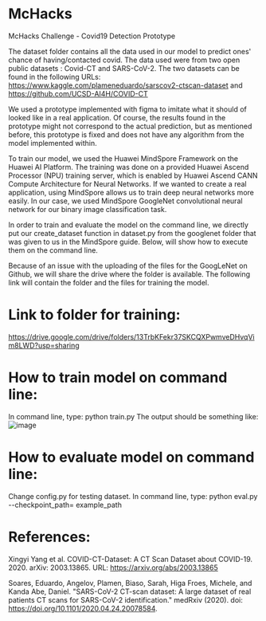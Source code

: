 # McHacks
McHacks Challenge - Covid19 Detection Prototype



The dataset folder contains all the data used in our model to predict ones' chance of having/contacted covid. The data used were from two open public datasets : Covid-CT and SARS-CoV-2. The two datasets can be found in the following URLs: https://www.kaggle.com/plameneduardo/sarscov2-ctscan-dataset and https://github.com/UCSD-AI4H/COVID-CT

We used a prototype implemented with figma to imitate what it should of looked like in a real application.
Of course, the results found in the prototype might not correspond to the actual prediction, but as mentioned before, 
this prototype is fixed and does not have any algorithm from the model implemented within. 

To train our model, we used the Huawei MindSpore Framework on the Huawei AI Platform. The training was done on a provided Huawei Ascend Processor (NPU) training server, which is enabled by Huawei Ascend CANN Compute Architecture for Neural Networks. If we wanted to create a real application, using MindSpore allows us to train deep neural networks more easily. In our case, we used MindSpore GoogleNet convolutional neural network for our binary image classification task.

In order to train and evaluate the model on the command line, we directly put our create_dataset function in dataset.py from the googlenet folder that was given to us in the MindSpore guide. Below, will show how to execute them on the command line.

Because of an issue with the uploading of the files for the GoogLeNet on Github, we will share the drive where the folder is available. The following link will contain the folder and the files for training the model.

# Link to folder for training:
https://drive.google.com/drive/folders/13TrbKFekr37SKCQXPwmveDHvqVim8LWD?usp=sharing 

# How to train model on command line:
In command line, type: python train.py
The output should be something like:
![image](https://user-images.githubusercontent.com/75550623/150664564-86bd2b65-6de5-4aad-add3-9ebfcb2d2f4b.png)


# How to evaluate model on command line:
Change config.py for testing dataset.
In command line, type: python eval.py --checkpoint_path= example_path


# References:
Xingyi Yang et al. COVID-CT-Dataset: A CT Scan Dataset about COVID-19. 2020. arXiv: 2003.13865. URL: https://arxiv.org/abs/2003.13865

Soares, Eduardo, Angelov, Plamen, Biaso, Sarah, Higa Froes, Michele, and Kanda Abe, Daniel. "SARS-CoV-2 CT-scan dataset: A large dataset of real patients CT scans for SARS-CoV-2 identification." medRxiv (2020). doi: https://doi.org/10.1101/2020.04.24.20078584.
